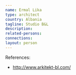 ```yaml
---
name: Ermal Lika
type: architect
country: Albania
tagline: Studio B&L
description:
related-persons:
connections:
layout: person
---
```

References:

* <http://www.arkitekt-bl.com/>
